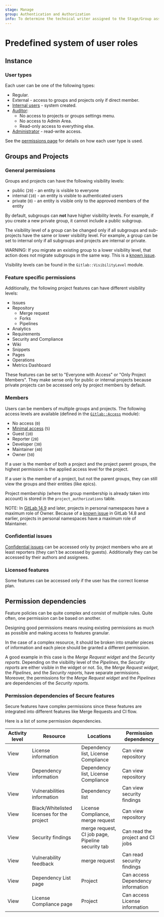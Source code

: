 ```yaml
---
stage: Manage
group: Authentication and Authorization
info: To determine the technical writer assigned to the Stage/Group associated with this page, see https://about.gitlab.com/handbook/product/ux/technical-writing/#assignments
---
```


# Predefined system of user roles

## Instance

### User types

Each user can be one of the following types:

- Regular.
- External - access to groups and projects only if direct member.
- [Internal users](../internal_users.md) - system created.
- [Auditor](https://gitlab.com/gitlab-org/gitlab/-/blob/master/ee/app/policies/ee/base_policy.rb#L9):
  - No access to projects or groups settings menu.
  - No access to Admin Area.
  - Read-only access to everything else.
- [Administrator](https://gitlab.com/gitlab-org/gitlab/-/blob/master/app/policies/base_policy.rb#L6) - read-write access.

See the [permissions page](../../user/permissions.md) for details on how each user type is used.

## Groups and Projects

### General permissions

Groups and projects can have the following visibility levels:

- public (`20`) - an entity is visible to everyone
- internal (`10`) - an entity is visible to authenticated users
- private (`0`) - an entity is visible only to the approved members of the entity

By default, subgroups can **not** have higher visibility levels.
For example, if you create a new private group, it cannot include a public subgroup.

The visibility level of a group can be changed only if all subgroups and
sub-projects have the same or lower visibility level. For example, a group can be set
to internal only if all subgroups and projects are internal or private.

WARNING:
If you migrate an existing group to a lower visibility level, that action does not migrate subgroups
in the same way. This is a [known issue](https://gitlab.com/gitlab-org/gitlab/-/issues/22406).

Visibility levels can be found in the `Gitlab::VisibilityLevel` module.

### Feature specific permissions

Additionally, the following project features can have different visibility levels:

- Issues
- Repository
  - Merge request
  - Forks
  - Pipelines
- Analytics
- Requirements
- Security and Compliance
- Wiki
- Snippets
- Pages
- Operations
- Metrics Dashboard

These features can be set to "Everyone with Access" or "Only Project Members".
They make sense only for public or internal projects because private projects
can be accessed only by project members by default.

### Members

Users can be members of multiple groups and projects. The following access
levels are available (defined in the
[`Gitlab::Access`](https://gitlab.com/gitlab-org/gitlab/-/blob/master/lib/gitlab/access.rb)
module):

- No access (`0`)
- [Minimal access](../../user/permissions.md#users-with-minimal-access) (`5`)
- Guest (`10`)
- Reporter (`20`)
- Developer (`30`)
- Maintainer (`40`)
- Owner (`50`)

If a user is the member of both a project and the project parent groups, the
highest permission is the applied access level for the project.

If a user is the member of a project, but not the parent groups, they
can still view the groups and their entities (like epics).

Project membership (where the group membership is already taken into account)
is stored in the `project_authorizations` table.

NOTE:
In [GitLab 14.9](https://gitlab.com/gitlab-org/gitlab/-/issues/351211) and later, projects in personal namespaces have a maximum role of Owner.
Because of a [known issue](https://gitlab.com/gitlab-org/gitlab/-/issues/219299) in GitLab 14.8 and earlier, projects in personal namespaces have a maximum role of Maintainer.

### Confidential issues

[Confidential issues](../../user/project/issues/confidential_issues.md) can be accessed
only by project members who are at least
reporters (they can't be accessed by guests). Additionally they can be accessed
by their authors and assignees.

### Licensed features

Some features can be accessed only if the user has the correct license plan.

## Permission dependencies

Feature policies can be quite complex and consist of multiple rules.
Quite often, one permission can be based on another.

Designing good permissions means reusing existing permissions as much as possible
and making access to features granular.

In the case of a complex resource, it should be broken into smaller pieces of information
and each piece should be granted a different permission.

A good example in this case is the _Merge Request widget_ and the _Security reports_.
Depending on the visibility level of the _Pipelines_, the _Security reports_ are either visible
in the widget or not. So, the _Merge Request widget_, the _Pipelines_, and the _Security reports_,
have separate permissions. Moreover, the permissions for the _Merge Request widget_
and the _Pipelines_ are dependencies of the _Security reports_.

### Permission dependencies of Secure features

Secure features have complex permissions since these features are integrated
into different features like Merge Requests and CI flow.

 Here is a list of some permission dependencies.

| Activity level | Resource | Locations |Permission dependency|
|----------------|----------|-----------|-----|
| View | License information | Dependency list, License Compliance | Can view repository |
| View | Dependency information | Dependency list, License Compliance | Can view repository |
| View | Vulnerabilities information | Dependency list | Can view security findings |
| View | Black/Whitelisted licenses for the project | License Compliance, merge request  | Can view repository |
| View | Security findings | merge request, CI job page, Pipeline security tab | Can read the project and CI jobs |
| View | Vulnerability feedback | merge request | Can read security findings |
| View | Dependency List page | Project | Can access Dependency information |
| View | License Compliance page | Project | Can access License information|
